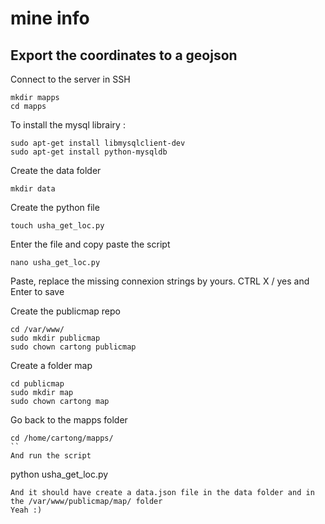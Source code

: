 # mine info

## Export the coordinates to a geojson

Connect to the server in SSH
```
mkdir mapps
cd mapps
```
To install the mysql librairy :

```
sudo apt-get install libmysqlclient-dev
sudo apt-get install python-mysqldb
```

Create the data folder
```
mkdir data
```

Create the python file
```
touch usha_get_loc.py
```
Enter the file and copy paste the script
```
nano usha_get_loc.py
```
Paste, replace the missing connexion strings by yours.
CTRL X / yes and Enter to save

Create the publicmap repo
```
cd /var/www/
sudo mkdir publicmap
sudo chown cartong publicmap
```
Create a folder map

```
cd publicmap
sudo mkdir map
sudo chown cartong map
```
Go back to the mapps folder
```
cd /home/cartong/mapps/
``
And run the script
```
python usha_get_loc.py
```
And it should have create a data.json file in the data folder and in the /var/www/publicmap/map/ folder
Yeah :)

